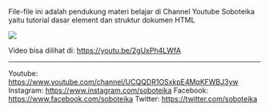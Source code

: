 File-file ini adalah pendukung materi belajar di Channel Youtube Soboteika yaitu tutorial dasar element dan struktur dokumen HTML

<img src="https://i.ytimg.com/vi/2gUxPh4LWfA/hqdefault.jpg?sqp=-oaymwEcCPYBEIoBSFXyq4qpAw4IARUAAIhCGAFwAcABBg==&rs=AOn4CLAJmEtYJKRSZ6aKtAKhqCXVQVtcGw">

Video bisa dilihat di:
https://youtu.be/2gUxPh4LWfA

--------------------
Youtube: https://www.youtube.com/channel/UCQQDR1OSxkpE4MqKFWBJ3yw Instagram: https://www.instagram.com/soboteika Facebook: https://www.facebook.com/soboteika Twitter: https://twitter.com/soboteika
